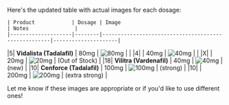 Here's the updated table with actual images for each dosage:

    | Product            | Dosage | Image                                               | Notes               |
    |--------------------|--------|-----------------------------------------------------|---------------------|
|5| **Vidalista (Tadalafil)** | 80mg   | ![80mg](https://www.alldaygeneric.com/wp-content/uploads/2017/02/vidalista-80mg.jpg)   |                     |
|4|                    | 40mg   | ![40mg](https://www.alldaygeneric.com/wp-content/uploads/2017/02/vidalista-40mg.jpg)   |                     |
|X|                    | 20mg   | ![20mg](https://www.alldaygeneric.com/wp-content/uploads/2017/02/vidalista-20mg.jpg)   | (Out of Stock)      |
|18| **Vilitra (Vardenafil)** | 40mg   | ![40mg](https://www.alldaygeneric.com/wp-content/uploads/2018/02/vilitra-40mg.jpg)   | (new)               |
|10| **Cenforce (Tadalafil)** | 100mg  | ![100mg](https://www.alldaygeneric.com/wp-content/uploads/2017/02/cenforce-100mg.jpg)  | (strong)            |
|10|                    | 200mg  | ![200mg](https://www.alldaygeneric.com/wp-content/uploads/2017/02/cenforce-200mg.jpg)  | (extra strong)      |

Let me know if these images are appropriate or if you'd like to use different ones!

